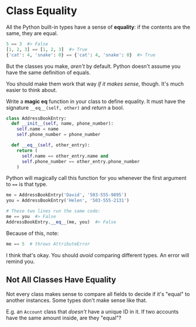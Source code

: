 # Class Equality

All the Python built-in types have a sense of **equality**:
if the contents are the same, they are equal.

```py
5 == 3  #> False
[1, 2, 3] == [1, 2, 3]  #> True
{'cat': 4, 'snake': 0} == {'cat': 4, 'snake': 0}  #> True
```

But the classes you make, _aren't_ by default.
Python doesn't assume you have the same definition of equals.

You should make them work that way _if it makes sense_, though.
It's much easier to think about.

Write a **magic eq** function in your class to define equality.
It must have the signature `__eq__(self, other)` and _return_ a bool.

```py
class AddressBookEntry:
  def __init__(self, name, phone_number):
    self.name = name
    self.phone_number = phone_number

  def __eq__(self, other_entry):
    return (
      self.name == other_entry.name and
      self.phone_number == other_entry.phone_number
    )
```

Python will magically call this function for you whenever the first argument to `==` is that type.

```py
me = AddressBookEntry('David', '503-555-9895')
you = AddressBookEntry('Helen', '503-555-2131')

# These two lines run the same code:
me == you  #> False
AddressBookEntry.__eq__(me, you)  #> False
```

Because of this, note:

```py
me == 5  # throws AttributeError
```

I think that's okay.
You should _avoid_ comparing different types.
An error will remind you.

## Not All Classes Have Equality

Not every class makes sense to compare all fields to decide if it's "equal" to another instances.
Some types don't make sense like that.

E.g. an `Account` class that _doesn't_ have a unique ID in it.
If two accounts have the same amount inside, are they "equal"?
